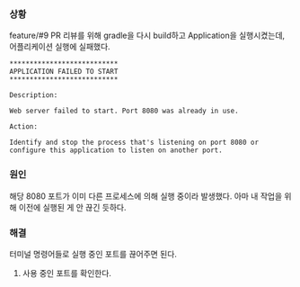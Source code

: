 
### 상황
feature/#9 PR 리뷰를 위해 gradle을 다시 build하고 Application을 실행시켰는데, 어플리케이션 실행에 실패했다.
```
***************************
APPLICATION FAILED TO START
***************************

Description:

Web server failed to start. Port 8080 was already in use.

Action:

Identify and stop the process that's listening on port 8080 or configure this application to listen on another port.

```

### 원인
해당 8080 포트가 이미 다른 프로세스에 의해 실행 중이라 발생했다. 아마 내 작업을 위해 이전에 실행된 게 안 끊긴 듯하다.

### 해결
터미널 명령어들로 실행 중인 포트를 끊어주면 된다. 
1. 사용 중인 포트를 확인한다.

```

```

